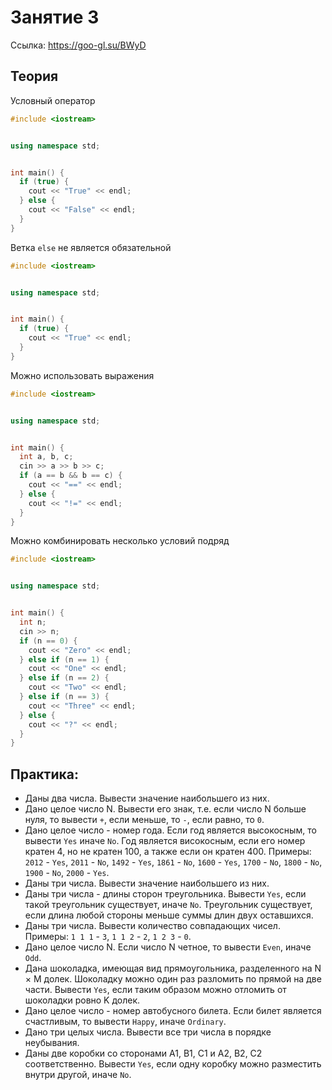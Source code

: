 # Занятие 3


Ссылка: https://goo-gl.su/BWyD


## Теория


Условный оператор
``` C++
#include <iostream>


using namespace std;


int main() {
  if (true) {
    cout << "True" << endl;
  } else {
    cout << "False" << endl;
  }
}
```


Ветка `else` не является обязательной
``` C++
#include <iostream>


using namespace std;


int main() {
  if (true) {
    cout << "True" << endl;
  }
}
```


Можно использовать выражения
``` C++
#include <iostream>


using namespace std;


int main() {
  int a, b, c;
  cin >> a >> b >> c;
  if (a == b && b == c) {
    cout << "==" << endl;
  } else {
    cout << "!=" << endl;
  }
}

```


Можно комбинировать несколько условий подряд

``` C++
#include <iostream>


using namespace std;


int main() {
  int n;
  cin >> n;
  if (n == 0) {
    cout << "Zero" << endl;
  } else if (n == 1) {
    cout << "One" << endl;
  } else if (n == 2) {
    cout << "Two" << endl;
  } else if (n == 3) {
    cout << "Three" << endl;
  } else {
    cout << "?" << endl;
  }
}
```


## Практика:


* Даны два числа. Вывести значение наибольшего из них.
* Дано целое число N. Вывести его знак, т.е. если число N больше нуля, то вывести `+`, если меньше, то `-`, если равно, то `0`.
* Дано целое число - номер года. Если год является высокосным, то вывести `Yes` иначе `No`. Год является високосным, если его номер кратен 4, но не кратен 100, а также если он кратен 400. Примеры: `2012` - `Yes`, `2011` - `No`, `1492` - `Yes`, `1861` - `No`, `1600` - `Yes`, `1700` - `No`, `1800` - `No`, `1900` - `No`, `2000` - `Yes`.
* Даны три числа. Вывести значение наибольшего из них.
* Даны три числа - длины сторон треугольника. Вывести `Yes`, если такой треугольник существует, иначе `No`. Треугольник существует, если длина любой стороны меньше суммы длин двух оставшихся.
* Даны три числа. Вывести количество совпадающих чисел. Примеры: `1 1 1` - `3`, `1 1 2` - `2`, `1 2 3` - `0`.
* Дано целое число N. Если число N четное, то вывести `Even`, иначе `Odd`.
* Дана шоколадка, имеющая вид прямоугольника, разделенного на N × M долек. Шоколадку можно один раз разломить по прямой на две части. Вывести `Yes`, если таким образом можно отломить от шоколадки ровно K долек. 
* Дано целое число - номер автобусного билета. Если билет является счастливым, то вывести `Happy`, иначе `Ordinary`.
* Дано три целых числа. Вывести все три числа в порядке неубывания.
* Даны две коробки со сторонами A1, B1, C1 и A2, B2, C2 соответственно. Вывести `Yes`, если одну коробку можно разместить внутри другой, иначе `No`.
